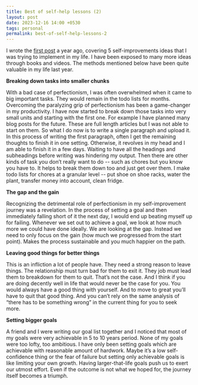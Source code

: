```yaml
---
title: Best of self-help lessons (2)
layout: post
date: 2023-12-16 14:00 +0530
tags: personal
permalink: best-of-self-help-lessons-2
---
```


I wrote the [first post](/best-of-self-help-lessons) a year ago, covering 5 self-improvements ideas that I was trying to implement in my life. I have been exposed to many more ideas through books and videos. The methods mentioned below have been quite valuable in my life last year.

**Breaking down tasks into smaller chunks**

With a bad case of perfectionism, I was often overwhelmed when it came to big important tasks. They would remain in the todo lists for months. Overcoming the paralyzing grip of perfectionism has been a game-changer in my productivity. I have now started to break down those tasks into very small units and starting with the first one. For example I have planned many blog posts for the future. These are full length articles but I was not able to start on them. So what I do now is to write a single paragraph and upload it. In this process of writing the first paragraph, often I get the remaining thoughts to finish it in one setting. Otherwise, it revolves in my head and I am able to finish it in a few days. Waiting to have all the headings and subheadings before writing was hindering my output. Then there are other kinds of task you don’t really want to do -- such as chores but you know you have to. It helps to break them down too and just get over them. I make todo lists for chores at a granular level -- put shoe on shoe racks, water the plant, transfer money into account, clean fridge. 

**The gap and the gain**

Recognizing the detrimental role of perfectionism in my self-improvement journey was a revelation. In the process of setting a goal and then immediately falling short of it the next day, I would end up beating myself up for failing. Whenever we set out to achieve a goal, we look at how much more we could have done ideally. We are looking at the gap. Instead we need to only focus on the gain (how much we progressed from the start point). Makes the process sustainable and you much happier on the path.

**Leaving good things for better things**

This is an infliction a lot of people have. They need a strong reason to leave things. The relationship must turn bad for them to exit it. They job must lead them to breakdown for them to quit. That’s not the case. And I think if you are doing decently well in life that would never be the case for you. You would always have a good thing with yourself. And to move to great you’ll have to quit that good thing. And you can’t rely on the same analysis of “there has to be something wrong” in the current thing for you to seek more.

**Setting bigger goals**

A friend and I were writing our goal list together and I noticed that most of my goals were very achievable in 5 to 10 years period. None of my goals were too lofty, too ambitious. I have only been setting goals which are achievable with reasonable amount of hardwork. Maybe it’s a low self-confidence thing or the fear of failure but setting only achievable goals is like limiting your own growth. Having larger-that-life goals push us to exert our utmost effort. Even if the outcome is not what we hoped for, the journey itself becomes a triumph.
